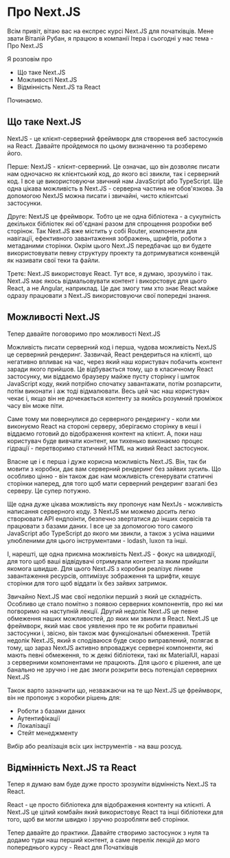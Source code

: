 # Про Next.JS

Всім привіт, вітаю вас на експрес курсі Next.JS для початківців. Мене звати Віталій Рубан, я працюю в компанії Ітера і сьогодні у нас тема - Про Next.JS

Я розповім про

- Що таке Next.JS
- Можливості Next.JS
- Відмінність Next.JS та React

Починаємо.

## Що таке Next.JS

NextJS - це клієнт-серверний фреймворк для створення веб застосунків на React. Давайте пройдемося по цьому визначенню та розберемо його.

Перше: NextJS - клієнт-серверний. Це означає, що він дозволяє писати нам одночасно як клієнтський код, до якого всі звикли, так і серверний код. І все це використовуючи звичний нам JavaScript або TypeScript. Ще одна цікава можливість в Next.JS - серверна частина не обов'язкова. За допомогою NextJS можна писати і звичайні, чисто клієнтські застосунки.

Друге: NextJS це фреймворк. Тобто це не одна бібліотека - а сукупність декількох бібліотек які об'єднані разом для спрощення розробки веб сторінок. Так Next.JS вже містить у собі Router, компоненти для навігації, ефективного завантаження зображень, шрифтів, роботи з метаданими сторінки. Окрім цього Next.JS передбачає що ви будете використовувати певну структуру проекту та дотримуватися конвенцій як називати свої теки та файли.

Третє: Next.JS використовує React. Тут все, я думаю, зрозуміло і так. Next.JS має якось відмальовувати контент і викорстовує для цього React, а не Angular, наприклад. Це дає змогу тим хто знає React майже одразу працювати з Next.JS використовуючи свої попередні знання.

## Можливості Next.JS

Тепер давайте поговоримо про можливості Next.JS

Можливість писати серверний код і перша, чудова можливість NextJS це серверний рендеринг. Зазвичай, React рендериться на клієнті, що негативно впливає на час, через який наш користувач побачить контент заради якого прийшов. Це відбувається тому, що в класичному React застосунку, ми віддаємо браузеру майже пусту сторінку і шмток JavaScript коду, який потрібно спочатку завантажати, потім розпарсити, потім виконати і аж тоді відмалювати. Весь цей час наш користувач чекає і, якщо він не дочекається контенту за якийсь розумний проміжок часу він може піти.

Саме тому ми повернулися до серверного рендерингу - коли ми виконуємо React на стороні серверу, зберігаємо сторінку в кеші і віддаємо готовий до відображення контент на клієнт. А, поки наш користувач буде вивчати контент, ми тихенько виконаємо процес гідрації - перетворимо статичний HTML на живий React застосунок.

Власне це і є перша і дуже корисна можливість Next.JS. Він, так би мовити з коробки, дає вам серверний рендеринг без зайвих зусиль. Що особливо цінно - він також дає нам можливість сгенерувати статичні сторінки наперед, для того щоб мати серверний рендеринг взагалі без серверу. Це супер потужно.

Ще одна дуже цікава можливість яку пропонує нам NextJs - можливість написання серверного коду. З NextJS ми можемо досить легко створювати API ендпоінти, безпечно звертатися до інших сервісів та працювати з базами даних. І все це за допомогою того самого JavaScript або TypeScript до якого ми звикли, а також з усіма нашими улюбленими для цього інструментами - lodash, luxon та інші.

І, нарешті, ще одна приємна можливість Next.JS - фокус на швидкодії, для того щоб ваші відвідувачі отримували контент за яким прийшли якомога швидше. Для цього Next.JS з коробки реалізує ліниве завантаження ресурсів, оптимізує зображення та шрифти, кешує сторінки для того щоб віддати їх без зайвих затримок.

Звичайно Next.JS має свої недоліки перший з який це складність. Особливо це стало помітно з появою серверних компонентів, про які ми погворимо на наступній лекції. Другий недолік Next.JS це певне обмеження наших можливостей, до яких ми звикли в React. Next.JS це фреймворк, який має своє уявлення про те як робити правильні застосунки і, звісно, він також має функціональні обмеження. Третій недолік Next.JS, який я сподіваюся буде скоро виправлений, полягає в тому, що зараз NextJS активно впроваджує серверні компоненти, які мають певні обмеження, то ж деякі бібліотеки, такі як MaterialUI, наразі з серверними компонентами не працюють. Для цього є рішення, але це банально не зручно і не дає змоги розкрити весь потенціал серверних Next.JS

Також варто зазначити що, незважаючи на те що Next.JS це фреймворк, він не пропонує з коробки рішень для:

- Роботи з базами даних
- Аутентифікації
- Локалізації
- Стейт менеджменту

Вибір або реалізація всіх цих інструментів - на ваш розсуд.

## Відмінність Next.JS та React

Тепер я думаю вам буде дуже просто зрозуміти відмінність Next.JS та React.

React - це просто бібліотека для відображення контенту на клієнті. А Next.JS це цілий комбайн який використовує React та інші бібліотеки для того, щоб ви могли швидко і зручно розробляти веб сторінки. 

Тепер давайте до практики. Давайте створимо застосунок з нуля та додамо туди наш перший контент, а саме перелік лекцій до мого попереднього курсу - React для Початківців
